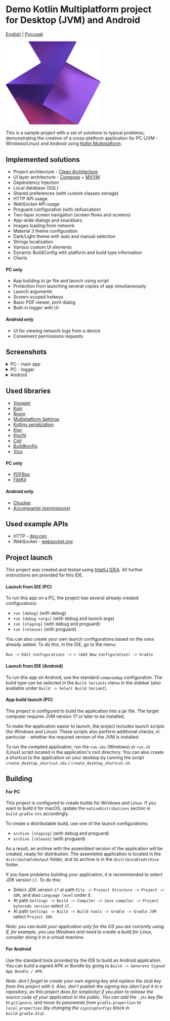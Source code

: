 # Demo Kotlin Multiplatform project for Desktop (JVM) and Android
[English](https://github.com/RznNike/DemoKMP#readme) | [Русский](/README.ru.md)

<img src="/readmeFiles/KMP_logo.png" alt="logo" width="300"/>

This is a sample project with a set of solutions to typical problems, demonstrating the creation of a cross-platform application for PC (JVM - Windows/Linux) and Android using [Kotlin Multiplatform](https://www.jetbrains.com/kotlin-multiplatform/).

## Implemented solutions
* Project architecture - [Clean Architecture](https://blog.cleancoder.com/uncle-bob/2012/08/13/the-clean-architecture.html)
* UI layer architecture - [Compose](https://developer.android.com/develop/ui/compose/documentation) + [MVVM](https://developer.android.com/topic/libraries/architecture/viewmodel)
* Dependency Injection
* Local database (SQL)
* Shared preferences (with custom classes storage)
* HTTP API usage
* WebSocket API usage
* Proguard configuration (with obfuscation)
* Two-layer screen navigation (screen flows and screens)
* App-wide dialogs and snackbars
* Images loading from network
* Material 3 theme configuration
* Dark/Light theme with auto and manual selection
* Strings localization
* Various custom UI elements
* Dynamic BuildConfig with platform and build type information
* Charts

#### PC only
* App building to jar file and launch using script
* Protection from launching several copies of app simultaneously
* Launch arguments
* Screen-scoped hotkeys
* Basic PDF viewer, print dialog
* Built-in logger with UI

#### Android only
* UI for viewing network logs from a device
* Convenient permissions requests

## Screenshots
<details>
    <summary>PC - main app</summary>
    <img src="/readmeFiles/en/screenshots/pc/screenshot_1.png" alt="screenshot" width="500"/>
    <img src="/readmeFiles/en/screenshots/pc/screenshot_2.png" alt="screenshot" width="500"/>
    <img src="/readmeFiles/en/screenshots/pc/screenshot_3.png" alt="screenshot" width="500"/>
    <img src="/readmeFiles/en/screenshots/pc/screenshot_4.png" alt="screenshot" width="500"/>
    <img src="/readmeFiles/en/screenshots/pc/screenshot_5.png" alt="screenshot" width="500"/>
    <img src="/readmeFiles/en/screenshots/pc/screenshot_6.png" alt="screenshot" width="500"/>
    <img src="/readmeFiles/en/screenshots/pc/screenshot_7.png" alt="screenshot" width="500"/>
    <img src="/readmeFiles/en/screenshots/pc/screenshot_8.png" alt="screenshot" width="500"/>
    <img src="/readmeFiles/en/screenshots/pc/screenshot_9.png" alt="screenshot" width="500"/>
</details>

<details>
    <summary>PC - logger</summary>
    <img src="/readmeFiles/en/screenshots/pc/screenshot_10.png" alt="screenshot" width="750"/>
    <img src="/readmeFiles/en/screenshots/pc/screenshot_11.png" alt="screenshot" width="750"/>
</details>

<details>
    <summary>Android</summary>
    <img src="/readmeFiles/en/screenshots/android/screenshot_1.jpg" alt="screenshot" width="250"/>
    <img src="/readmeFiles/en/screenshots/android/screenshot_2.jpg" alt="screenshot" width="250"/>
    <img src="/readmeFiles/en/screenshots/android/screenshot_3.jpg" alt="screenshot" width="250"/>
    <img src="/readmeFiles/en/screenshots/android/screenshot_4.jpg" alt="screenshot" width="250"/>
    <img src="/readmeFiles/en/screenshots/android/screenshot_5.jpg" alt="screenshot" width="250"/>
    <img src="/readmeFiles/en/screenshots/android/screenshot_6.jpg" alt="screenshot" width="250"/>
    <img src="/readmeFiles/en/screenshots/android/screenshot_7.jpg" alt="screenshot" width="250"/>
    <img src="/readmeFiles/en/screenshots/android/screenshot_8.jpg" alt="screenshot" width="250"/>
</details>

## Used libraries
* [Voyager](https://voyager.adriel.cafe/)
* [Koin](https://insert-koin.io/)
* [Room](https://developer.android.com/jetpack/androidx/releases/room)
* [Multiplatform Settings](https://github.com/russhwolf/multiplatform-settings)
* [Kotlinx.serialization](https://github.com/Kotlin/kotlinx.serialization)
* [Ktor](https://ktor.io/)
* [Ktorfit](https://foso.github.io/Ktorfit/)
* [Coil](https://coil-kt.github.io/coil/)
* [BuildKonfig](https://github.com/yshrsmz/BuildKonfig)
* [Vico](https://github.com/patrykandpatrick/vico)

#### PC only
* [PDFBox](https://pdfbox.apache.org/)
* [FileKit](https://github.com/vinceglb/FileKit)

#### Android only
* [Chucker](https://github.com/ChuckerTeam/chucker)
* [Accompanist (permissions)](https://github.com/google/accompanist/tree/main/permissions)

## Used example APIs
* HTTP - [dog.ceo](https://dog.ceo/dog-api/)
* WebSocket - [websocket.org](https://websocket.org/tools/websocket-echo-server)

## Project launch
This project was created and tested using [IntelliJ IDEA](https://www.jetbrains.com/idea/). All further instructions are provided for this IDE.

#### Launch from IDE (PC)
To run this app on a PC, the project has several already created configurations:
* ```run [debug]``` (with debug)
* ```run [debug +args]``` (with debug and launch args)
* ```run [staging]``` (with debug and proguard)
* ```run [release]``` (with proguard)

You can also create your own launch configurations based on the ones already added. To do this, in the IDE, go to the menu:

```Run -> Edit Configurations -> + (Add New Configuration) -> Gradle```

#### Launch from IDE (Android)

To run this app on Android, use the standard ```composeApp``` configuration. The build type can be selected in the ```Build Variants``` menu in the sidebar (also available under ```Build -> Select Build Variant```).

#### App build launch (PC)
This project is configured to build the application into a jar file. The target computer requires JVM version 17 or later to be installed.

To make the application easier to launch, the project includes launch scripts (for Windows and Linux). These scripts also perform additional checks, in particular - whether the required version of the JVM is installed.

To run the compiled application, run the ```run.vbs``` (Windows) or ```run.sh``` (Linux) script located in the application's root directory. You can also create a shortcut to the application on your desktop by running the script ```create_desktop_shortcut.vbs``` / ```create_desktop_shortcut.sh```.

## Building

#### For PC
This project is configured to create builds for Windows and Linux. If you want to build it for macOS, update the ```nativeDistributions``` section in ```build.gradle.kts``` accordingly.

To create a distributable build, use one of the launch configurations:
* ```archive [staging]``` (with debug and proguard)
* ```archive [release]``` (with proguard)

As a result, an archive with the assembled version of the application will be created, ready for distribution. The assembled application is located in the ```distributableOutput``` folder, and its archive is in the ```distributableArchive``` folder.

If you have problems building your application, it is recommended to select JDK version ```17```. To do this:
* Select JDK version ```17``` at path ```File -> Project Structure -> Project -> SDK```, and also ```Language level``` under it.
* At path ```Settings -> Build -> Compiler -> Java compiler -> Project bytecode version``` select ```17```.
* At path ```Settings -> Build -> Build tools -> Gradle -> Gradle JVM``` select ```Project JDK```.

*Note: you can build your application only for the OS you are currently using. If, for example, you use Windows and need to create a build for Linux, consider doing it in a virtual machine.*

#### For Android
Use the standard tools provided by the IDE to build an Android application. You can build a signed APK or Bundle by going to ```Build -> Generate Signed App Bundle / APK```.

*Note: don't forget to create your own signing key and replace the stub key from this project with it. Also, don't publish the signing key (don't put it in a repository, as this project does for simplicity) if you plan to release the source code of your application to the public. You can add the ```.jks``` key file to ```gitignore```, and move its passwords from ```gradle.properties``` to ```local.properties``` (by changing the ```signingConfigs``` block in ```build.gradle.kts```).*